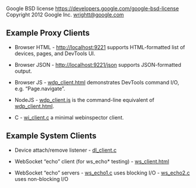Google BSD license <a href="https://developers.google.com/google-bsd-license" class="uri">https://developers.google.com/google-bsd-license</a> Copyright 2012 Google Inc. <a href="mailto:wrightt@google.com" class="email">wrightt@google.com</a>

Example Proxy Clients
---------------------

-   Browser HTML - <a href="http://localhost:9221" class="uri">http://localhost:9221</a> supports HTML-formatted list of devices, pages, and DevTools UI.

-   Browser JSON - <a href="http://localhost:9221/json" class="uri">http://localhost:9221/json</a> supports JSON-formatted output.

-   Browser JS - [wdp\_client.html](wdp_client.html) demonstrates DevTools command I/O, e.g. “Page.navigate”.

-   NodeJS - [wdp\_client.js](wdp_client.js) is the command-line equivalent of [wdp\_client.html](wdp_client.html).

-   C - [wi\_client.c](wi_client.c) a minimal webinspector client.

Example System Clients
----------------------

-   Device attach/remove listener - [dl\_client.c](dl_client.c)

-   WebSocket “echo” client (for ws\_echo\* testing) - [ws\_client.html](ws_client.html)

-   WebSocket “echo” servers - [ws\_echo1.c](ws_echo1.c) uses blocking I/O - [ws\_echo2.c](ws_echo2.c) uses non-blocking I/O
